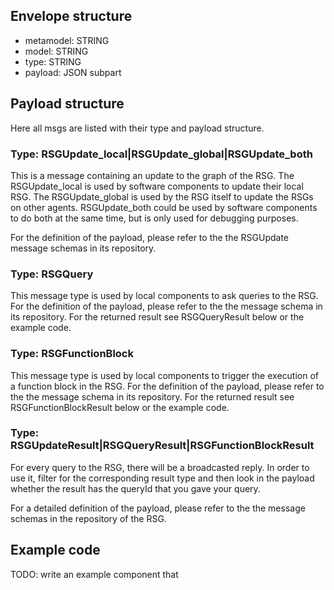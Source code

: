 
## Envelope structure

- metamodel: STRING
- model: STRING
- type: STRING
- payload: JSON subpart

## Payload structure
Here all msgs are listed with their type and payload structure.


### Type: RSGUpdate_local|RSGUpdate_global|RSGUpdate_both
This is a message containing an update to the graph of the RSG. The RSGUpdate_local is used by software components to update their local RSG. The RSGUpdate_global is used by the RSG itself to update the RSGs on other agents. RSGUpdate_both could be used by software components to do both at the same time, but is only used for debugging purposes.

For the definition of the payload, please refer to the the RSGUpdate message schemas in its repository.

### Type: RSGQuery
This message type is used by local components to ask queries to the RSG. For the definition of the payload, please refer to the the message schema in its repository. For the returned result see RSGQueryResult below or the example code.

### Type: RSGFunctionBlock
This message type is used by local components to trigger the execution of a function block in the RSG. For the definition of the payload, please refer to the the message schema in its repository. For the returned result see RSGFunctionBlockResult below or the example code.

### Type: RSGUpdateResult|RSGQueryResult|RSGFunctionBlockResult
For every query to the RSG, there will be a broadcasted reply. In order to use it, filter for the corresponding result type and then look in the payload whether the result has the queryId that you gave your query.

For a detailed definition of the payload, please refer to the the message schemas in the repository of the RSG.

## Example code
TODO: write an example component that 